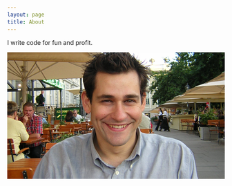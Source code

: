 ```yaml
---
layout: page
title: About
---
```


I write code for fun and profit.

![Pic profile.](/assets/imedina-jekyll.png)

